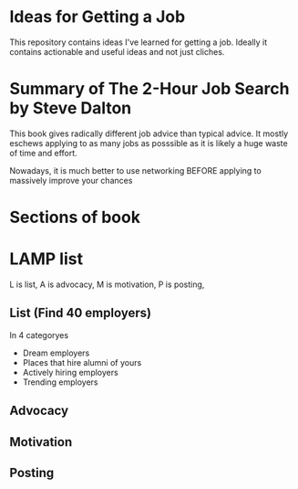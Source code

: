 # Ideas for Getting a Job
This repository contains ideas I've learned for getting a job. Ideally it contains actionable and useful ideas and not just cliches.

# Summary of The 2-Hour Job Search by Steve Dalton

This book gives radically different job advice than typical advice. It mostly eschews applying to as many jobs as posssible as it is likely a huge waste of time and effort.

Nowadays, it is much better to use networking BEFORE applying to massively improve your chances

# Sections of book

# LAMP list

L is list, A is advocacy, M is motivation, P is posting, 
## List (Find 40 employers)
In 4 categoryes
* Dream employers
* Places that hire alumni of yours
* Actively hiring employers
* Trending employers

## Advocacy

## Motivation

## Posting






